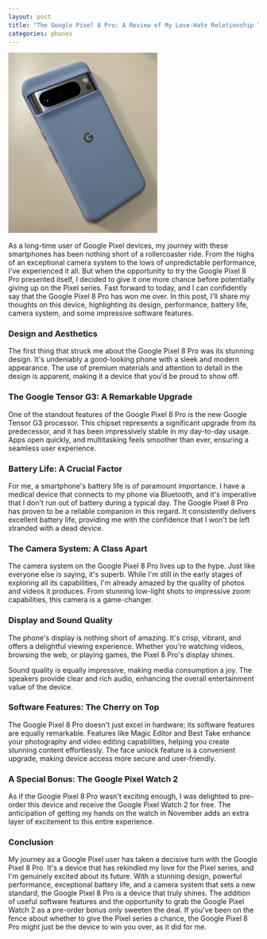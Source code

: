```yaml
---
layout: post
title: "The Google Pixel 8 Pro: A Review of My Love-Hate Relationship Turned Love Affair"
categories: phones
---
```


<img src="/assets/images/IMG_3682.png" width=300>

As a long-time user of Google Pixel devices, my journey with these smartphones has been nothing short of a rollercoaster ride. From the highs of an exceptional camera system to the lows of unpredictable performance, I've experienced it all. But when the opportunity to try the Google Pixel 8 Pro presented itself, I decided to give it one more chance before potentially giving up on the Pixel series. Fast forward to today, and I can confidently say that the Google Pixel 8 Pro has won me over. In this post, I'll share my thoughts on this device, highlighting its design, performance, battery life, camera system, and some impressive software features.

### Design and Aesthetics

The first thing that struck me about the Google Pixel 8 Pro was its stunning design. It's undeniably a good-looking phone with a sleek and modern appearance. The use of premium materials and attention to detail in the design is apparent, making it a device that you'd be proud to show off.

### The Google Tensor G3: A Remarkable Upgrade

One of the standout features of the Google Pixel 8 Pro is the new Google Tensor G3 processor. This chipset represents a significant upgrade from its predecessor, and it has been impressively stable in my day-to-day usage. Apps open quickly, and multitasking feels smoother than ever, ensuring a seamless user experience.

### Battery Life: A Crucial Factor

For me, a smartphone's battery life is of paramount importance. I have a medical device that connects to my phone via Bluetooth, and it's imperative that I don't run out of battery during a typical day. The Google Pixel 8 Pro has proven to be a reliable companion in this regard. It consistently delivers excellent battery life, providing me with the confidence that I won't be left stranded with a dead device.

### The Camera System: A Class Apart

The camera system on the Google Pixel 8 Pro lives up to the hype. Just like everyone else is saying, it's superb. While I'm still in the early stages of exploring all its capabilities, I'm already amazed by the quality of photos and videos it produces. From stunning low-light shots to impressive zoom capabilities, this camera is a game-changer.

### Display and Sound Quality

The phone's display is nothing short of amazing. It's crisp, vibrant, and offers a delightful viewing experience. Whether you're watching videos, browsing the web, or playing games, the Pixel 8 Pro's display shines.

Sound quality is equally impressive, making media consumption a joy. The speakers provide clear and rich audio, enhancing the overall entertainment value of the device.

### Software Features: The Cherry on Top

The Google Pixel 8 Pro doesn't just excel in hardware; its software features are equally remarkable. Features like Magic Editor and Best Take enhance your photography and video editing capabilities, helping you create stunning content effortlessly. The face unlock feature is a convenient upgrade, making device access more secure and user-friendly.

### A Special Bonus: The Google Pixel Watch 2

As if the Google Pixel 8 Pro wasn't exciting enough, I was delighted to pre-order this device and receive the Google Pixel Watch 2 for free. The anticipation of getting my hands on the watch in November adds an extra layer of excitement to this entire experience.

### Conclusion

My journey as a Google Pixel user has taken a decisive turn with the Google Pixel 8 Pro. It's a device that has rekindled my love for the Pixel series, and I'm genuinely excited about its future. With a stunning design, powerful performance, exceptional battery life, and a camera system that sets a new standard, the Google Pixel 8 Pro is a device that truly shines. The addition of useful software features and the opportunity to grab the Google Pixel Watch 2 as a pre-order bonus only sweeten the deal. If you've been on the fence about whether to give the Pixel series a chance, the Google Pixel 8 Pro might just be the device to win you over, as it did for me.